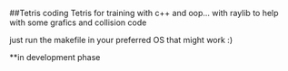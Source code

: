 ##Tetris
coding Tetris for training with c++ and oop... with raylib to help with some grafics and collision code

just run the makefile in your preferred OS that might work :)


**in development phase
